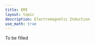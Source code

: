 ```yaml
---
title: EMI
layout: topic
description: Electromagnetic Induction
use_math: true
---
```


To be filled